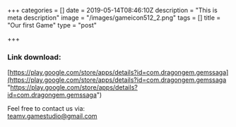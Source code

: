 +++
categories = []
date = 2019-05-14T08:46:10Z
description = "This is meta description"
image = "/images/gameicon512_2.png"
tags = []
title = "Our first Game"
type = "post"

+++
### Link download:

[https://play.google.com/store/apps/details?id=com.dragongem.gemssaga](https://play.google.com/store/apps/details?id=com.dragongem.gemssaga "https://play.google.com/store/apps/details?id=com.dragongem.gemssaga")

Feel free to contact us via:  
teamv.gamestudio@gmail.com